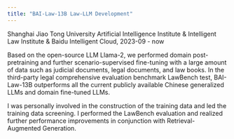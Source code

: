 ```yaml
---
title: "BAI-Law-13B Law-LLM Development"
---
```

Shanghai Jiao Tong University Artificial Intelligence  Institute & Intelligent Law  Institute & Baidu Intelligent Cloud, 2023-09 - now

Based on the open-source LLM Llama-2, we performed domain post-pretraining and further scenario-supervised fine-tuning with a large amount of data such as judicial documents, legal documents, and law books. In the third-party legal comprehensive evaluation benchmark LawBench test, BAI-Law-13B outperforms all the current publicly available Chinese generalized LLMs and domain fine-tuned LLMs.

I was personally involved in the construction of the training data and led the training data screening. I performed the LawBench evaluation and realized further performance improvements in conjunction with Retrieval-Augmented Generation.
